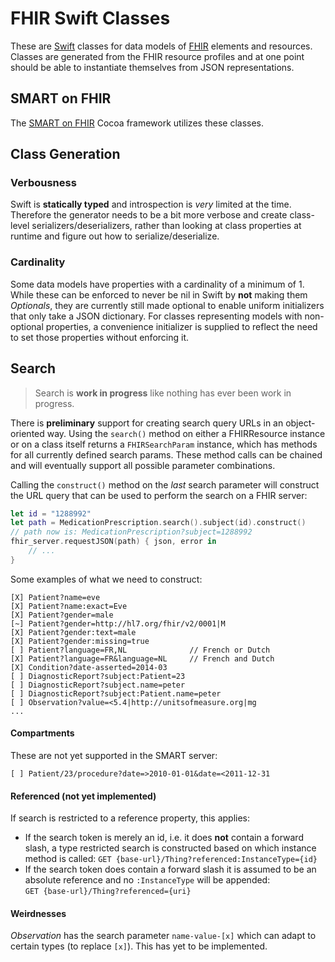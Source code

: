 FHIR Swift Classes
==================

These are [Swift](https://developer.apple.com/swift/) classes for data models of [FHIR](http://hl7.org/implement/standards/fhir/) elements and resources.
Classes are generated from the FHIR resource profiles and at one point should be able to instantiate themselves from JSON representations.


SMART on FHIR
-------------

The [SMART on FHIR](https://github.com/p2/SMART-on-FHIR-Cocoa) Cocoa framework utilizes these classes.


Class Generation
----------------

### Verbousness

Swift is **statically typed** and introspection is _very_ limited at the time.
Therefore the generator needs to be a bit more verbose and create class-level serializers/deserializers, rather than looking at class properties at runtime and figure out how to serialize/deserialize.


### Cardinality

Some data models have properties with a cardinality of a minimum of 1.
While these can be enforced to never be nil in Swift by **not** making them _Optionals_, they are currently still made optional to enable uniform initializers that only take a JSON dictionary.
For classes representing models with non-optional properties, a convenience initializer is supplied to reflect the need to set those properties without enforcing it.


Search
------

> Search is **work in progress** like nothing has ever been work in progress.

There is **preliminary** support for creating search query URLs in an object-oriented way.
Using the `search()` method on either a FHIRResource instance or on a class itself returns a `FHIRSearchParam` instance, which has methods for all currently defined search params.
These method calls can be chained and will eventually support all possible parameter combinations.

Calling the `construct()` method on the _last_ search parameter will construct the URL query that can be used to perform the search on a FHIR server:

```swift
let id = "1288992"
let path = MedicationPrescription.search().subject(id).construct()
// path now is: MedicationPrescription?subject=1288992
fhir_server.requestJSON(path) { json, error in
    // ...
}
```

Some examples of what we need to construct:

```
[X] Patient?name=eve
[X] Patient?name:exact=Eve
[X] Patient?gender=male
[~] Patient?gender=http://hl7.org/fhir/v2/0001|M
[X] Patient?gender:text=male
[X] Patient?gender:missing=true
[ ] Patient?language=FR,NL              // French or Dutch
[X] Patient?language=FR&language=NL     // French and Dutch
[X] Condition?date-asserted=2014-03
[ ] DiagnosticReport?subject:Patient=23
[ ] DiagnosticReport?subject.name=peter
[ ] DiagnosticReport?subject:Patient.name=peter
[ ] Observation?value=<5.4|http://unitsofmeasure.org|mg
...
```

#### Compartments

These are not yet supported in the SMART server:

```
[ ] Patient/23/procedure?date=>2010-01-01&date=<2011-12-31
```

#### Referenced (not yet implemented)

If search is restricted to a reference property, this applies:

- If the search token is merely an id, i.e. it does **not** contain a forward slash, a type restricted search is constructed based on which instance method is called:
    `GET {base-url}/Thing?referenced:InstanceType={id}`
- If the search token does contain a forward slash it is assumed to be an absolute reference and no `:InstanceType` will be appended:  
    `GET {base-url}/Thing?referenced={uri}`

#### Weirdnesses

_Observation_ has the search parameter `name-value-[x]` which can adapt to certain types (to replace `[x]`).
This has yet to be implemented.
